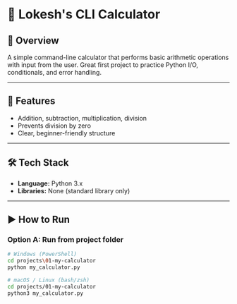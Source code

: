 # 🧮 Lokesh's CLI Calculator

## 📖 Overview
A simple command-line calculator that performs basic arithmetic operations with input from the user. Great first project to practice Python I/O, conditionals, and error handling.

---

## 🚀 Features
- Addition, subtraction, multiplication, division
- Prevents division by zero
- Clear, beginner-friendly structure

---

## 🛠 Tech Stack
- **Language:** Python 3.x
- **Libraries:** None (standard library only)

---

## ▶️ How to Run

### Option A: Run from project folder
```bash
# Windows (PowerShell)
cd projects\01-my-calculator
python my_calculator.py

# macOS / Linux (bash/zsh)
cd projects/01-my-calculator
python3 my_calculator.py
